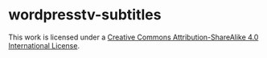 # wordpresstv-subtitles

This work is licensed under a [Creative Commons Attribution-ShareAlike 4.0 International License](https://creativecommons.org/licenses/by-sa/4.0/).
